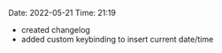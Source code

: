 Date: 2022-05-21 Time: 21:19
- created changelog
- added custom keybinding to insert current date/time